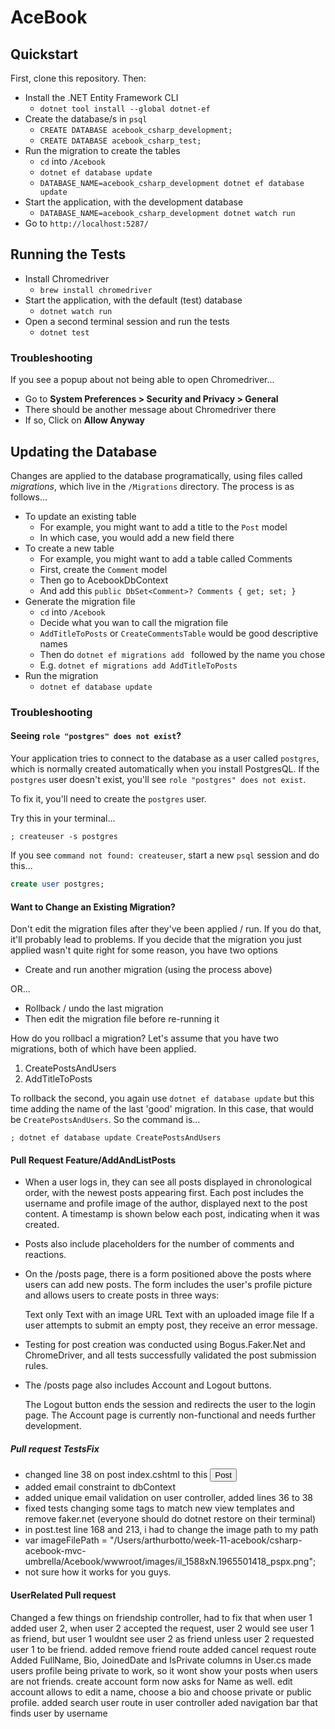 # AceBook

## Quickstart

First, clone this repository. Then:

- Install the .NET Entity Framework CLI
  * `dotnet tool install --global dotnet-ef`
- Create the database/s in `psql`
  * `CREATE DATABASE acebook_csharp_development;`
  * `CREATE DATABASE acebook_csharp_test;`
- Run the migration to create the tables
  * `cd` into `/Acebook`
  * `dotnet ef database update`
  * `DATABASE_NAME=acebook_csharp_development dotnet ef database update`
- Start the application, with the development database
  * `DATABASE_NAME=acebook_csharp_development dotnet watch run`
- Go to `http://localhost:5287/`

## Running the Tests

- Install Chromedriver
  * `brew install chromedriver`
- Start the application, with the default (test) database
  * `dotnet watch run`
- Open a second terminal session and run the tests
  * `dotnet test`

### Troubleshooting

If you see a popup about not being able to open Chromedriver...
- Go to **System Preferences > Security and Privacy > General**
- There should be another message about Chromedriver there
- If so, Click on **Allow Anyway**

## Updating the Database

Changes are applied to the database programatically, using files called _migrations_, which live in the `/Migrations` directory. The process is as follows...

- To update an existing table
  * For example, you might want to add a title to the `Post` model
  * In which case, you would add a new field there
- To create a new table
  * For example, you might want to add a table called Comments
  * First, create the `Comment` model
  * Then go to AcebookDbContext
  * And add this `public DbSet<Comment>? Comments { get; set; }` 
- Generate the migration file
  * `cd` into `/Acebook`
  * Decide what you wan to call the migration file
  * `AddTitleToPosts` or `CreateCommentsTable` would be good descriptive names
  * Then do `dotnet ef migrations add ` followed by the name you chose
  * E.g.  `dotnet ef migrations add AddTitleToPosts`
- Run the migration
  * `dotnet ef database update`

### Troubleshooting

#### Seeing `role "postgres" does not exist`?

Your application tries to connect to the database as a user called `postgres`, which is normally created automatically when you install PostgresQL. If the `postgres` user doesn't exist, you'll see `role "postgres" does not exist`.

To fix it, you'll need to create the `postgres` user.

Try this in your terminal...

```
; createuser -s postgres
```

If you see `command not found: createuser`, start a new `psql` session and do this...

```sql
create user postgres;
```

#### Want to Change an Existing Migration?

Don't edit the migration files after they've been applied / run. If you do that, it'll probably lead to problems. If you decide that the migration you just applied wasn't quite right for some reason, you have two options

- Create and run another migration (using the process above)

OR...

- Rollback / undo the last migration
- Then edit the migration file before re-running it

How do you rollbacl a migration? Let's assume that you have two migrations, both of which have been applied.

1. CreatePostsAndUsers
2. AddTitleToPosts

To rollback the second, you again use `dotnet ef database update` but this time adding the name of the last 'good' migration. In this case, that would be `CreatePostsAndUsers`. So the command is...

```shell
; dotnet ef database update CreatePostsAndUsers
```
#### Pull Request Feature/AddAndListPosts

- When a user logs in, they can see all posts displayed in chronological order, with the newest posts appearing first. Each post includes the username and profile image of the author, displayed next to the post content. A timestamp is shown below each post, indicating when it was created.

- Posts also include placeholders for the number of comments and reactions.

- On the /posts page, there is a form positioned above the posts where users can add new posts. The form includes the user's profile picture and allows users to create posts in three ways:

  Text only
  Text with an image URL
  Text with an uploaded image file
  If a user attempts to submit an empty post, they receive an error message.

- Testing for post creation was conducted using Bogus.Faker.Net and ChromeDriver, and all tests successfully validated the post submission rules.

- The /posts page also includes Account and Logout buttons.

  The Logout button ends the session and redirects the user to the login page.
  The Account page is currently non-functional and needs further development.


##### Pull request TestsFix

- changed line 38 on post index.cshtml to this <button type="submit" id="submit" class="post-btn">Post</button>
- added email constraint to dbContext
- added unique email validation on user controller, added lines 36 to 38
- fixed tests changing some tags to match new view templates and remove faker.net (everyone should do dotnet restore on their terminal)
- in post.test line 168 and 213, i had to change the image path to my path
- var imageFilePath = "/Users/arthurbotto/week-11-acebook/csharp-acebook-mvc-umbrella/Acebook/wwwroot/images/il_1588xN.1965501418_pspx.png";
- not sure how it works for you guys.


#### UserRelated Pull request
Changed a few things on friendship controller, had to fix that when user 1 added user 2, when user 2 accepted the request,
user 2 would see user 1 as friend, but user 1 wouldnt see user 2 as friend unless user 2 requested user 1 to be friend.
added remove friend route
added cancel request route
Added FullName, Bio, JoinedDate and IsPrivate columns in User.cs
made users profile being private to work, so it wont show your posts when users are not friends.
create account form now asks for Name as well. 
edit account allows to edit a name,  choose a bio and choose private or public profile.
added search user route in user controller
aded navigation bar that finds user by username
